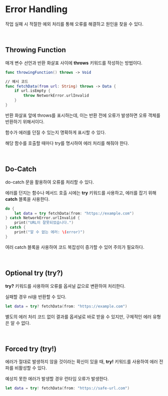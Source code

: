 # Error Handling

작업 실패 시 적절한 예외 처리를 통해 오류를 해결하고 원인을 찾을 수 있다.

<br>

## Throwing Function

매개 변수 선언과 반환 화살표 사이에 **throws** 키워드를 작성하는 방법이다.

```swift
func throwingFunction() throws -> Void

// 예시 코드
func fetchData(from url: String) throws -> Data {
    if url.isEmpty {
        throw NetworkError.urlInvalid
    }
}
```

반환 화살표 앞에 throws를 표시하는데, 이는 반환 전에 오류가 발생하면 오류 객체를 반환하기 위해서이다.

함수가 에러를 던질 수 있는지 명확하게 표시할 수 있다.

해당 함수를 호출할 때마다 try를 명시하여 에러 처리를 해줘야 한다.

<br>

## Do-Catch

do-catch 문을 활용하여 오류를 처리할 수 있다.

에러를 던지는 함수나 메서드 호출 시에는 **try** 키워드를 사용하고, 에러를 잡기 위해 **catch** 블록을 사용한다.

```swift
do {
    let data = try fetchData(from: "https://example.com")
} catch NetworkError.urlInvalid {
    print("URL이 잘못되었습니다.")
} catch {
    print("알 수 없는 에러: \(error)")
}
```

여러 catch 블록을 사용하여 코드 복잡성이 증가할 수 있어 주의가 필요하다.

<br>

## Optional try (try?)

**try?** 키워드를 사용하여 오류를 옵셔널 값으로 변환하여 처리한다.

실패할 경우 nil을 반환할 수 있다.

```swift
let data = try? fetchData(from: "https://example.com")
```

별도의 에러 처리 코드 없이 결과를 옵셔널로 바로 받을 수 있지만, 구체적인 에러 유형은 알 수 없다.

<br>

## Forced try (try!)

에러가 절대로 발생하지 않을 것이라는 확신이 있을 때, **try!** 키워드를 사용하여 에러 전파를 비활성할 수 있다.

예상치 못한 에러가 발생할 경우 런타임 오류가 발생한다.

```swift
let data = try! fetchData(from: "https://safe-url.com")
```
